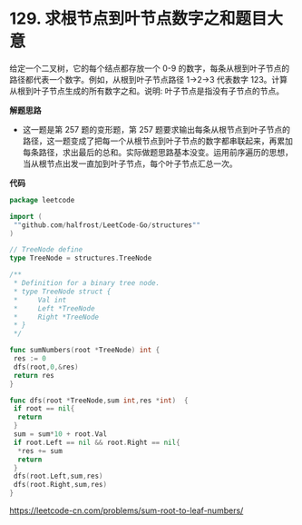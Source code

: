# 129. 求根节点到叶节点数字之和**题目大意**  

给定一个二叉树，它的每个结点都存放一个 0-9 的数字，每条从根到叶子节点的路径都代表一个数字。例如，从根到叶子节点路径 1->2->3 代表数字 123。计算从根到叶子节点生成的所有数字之和。说明: 叶子节点是指没有子节点的节点。

**解题思路** 

- 这一题是第 257 题的变形题，第 257 题要求输出每条从根节点到叶子节点的路径，这一题变成了把每一个从根节点到叶子节点的数字都串联起来，再累加每条路径，求出最后的总和。实际做题思路基本没变。运用前序遍历的思想，当从根节点出发一直加到叶子节点，每个叶子节点汇总一次。

**代码**  

```go
package leetcode

import (
 ""github.com/halfrost/LeetCode-Go/structures""
)

// TreeNode define
type TreeNode = structures.TreeNode

/**
 * Definition for a binary tree node.
 * type TreeNode struct {
 *     Val int
 *     Left *TreeNode
 *     Right *TreeNode
 * }
 */

func sumNumbers(root *TreeNode) int {
 res := 0
 dfs(root,0,&res)
 return res
}

func dfs(root *TreeNode,sum int,res *int)  {
 if root == nil{
  return
 }
 sum = sum*10 + root.Val
 if root.Left == nil && root.Right == nil{
  *res += sum
  return
 }
 dfs(root.Left,sum,res)
 dfs(root.Right,sum,res)
}
```

https://leetcode-cn.com/problems/sum-root-to-leaf-numbers/